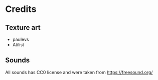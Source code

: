 # Credits

## Texture art
* paulevs
* Atilist

## Sounds
All sounds has CC0 license and were taken from https://freesound.org/